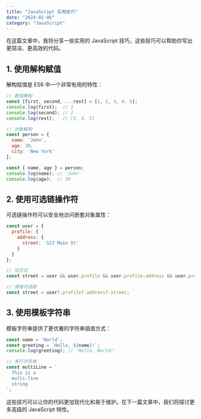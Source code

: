 ```yaml
---
title: "JavaScript 实用技巧"
date: "2024-02-06"
category: "JavaScript"
---
```


在这篇文章中，我将分享一些实用的 JavaScript 技巧，这些技巧可以帮助你写出更简洁、更高效的代码。

## 1. 使用解构赋值

解构赋值是 ES6 中一个非常有用的特性：

```javascript
// 数组解构
const [first, second, ...rest] = [1, 2, 3, 4, 5];
console.log(first);  // 1
console.log(second); // 2
console.log(rest);   // [3, 4, 5]

// 对象解构
const person = {
  name: 'John',
  age: 30,
  city: 'New York'
};

const { name, age } = person;
console.log(name); // 'John'
console.log(age);  // 30
```

## 2. 使用可选链操作符

可选链操作符可以安全地访问嵌套对象属性：

```javascript
const user = {
  profile: {
    address: {
      street: '123 Main St'
    }
  }
};

// 旧方式
const street = user && user.profile && user.profile.address && user.profile.address.street;

// 使用可选链
const street = user?.profile?.address?.street;
```

## 3. 使用模板字符串

模板字符串提供了更优雅的字符串插值方式：

```javascript
const name = 'World';
const greeting = `Hello, ${name}!`;
console.log(greeting); // 'Hello, World!'

// 多行字符串
const multiLine = `
  This is a
  multi-line
  string
`;
```

这些技巧可以让你的代码更加现代化和易于维护。在下一篇文章中，我们将探讨更多高级的 JavaScript 特性。 